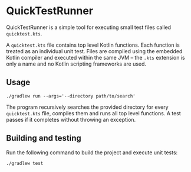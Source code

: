 # QuickTestRunner

QuickTestRunner is a simple tool for executing small test files called `quicktest.kts`.

A `quicktest.kts` file contains top level Kotlin functions. Each function is treated as an
individual unit test. Files are compiled using the embedded Kotlin compiler and executed
within the same JVM – the `.kts` extension is only a name and no Kotlin scripting
frameworks are used.

## Usage

```
./gradlew run --args='--directory path/to/search'
```

The program recursively searches the provided directory for every `quicktest.kts` file,
compiles them and runs all top level functions. A test passes if it completes without
throwing an exception.

## Building and testing

Run the following command to build the project and execute unit tests:

```
./gradlew test
```
